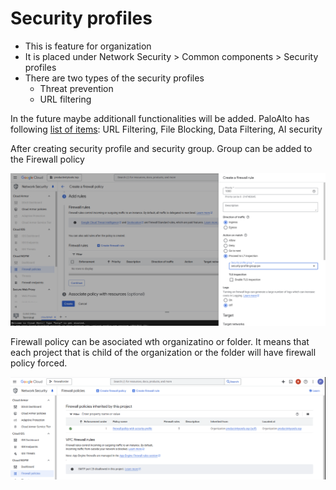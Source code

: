 # Security profiles

* This is feature for organization  
* It is placed under Network Security \> Common components \> Security profiles  
* There are two types  of the security profiles  
  * Threat prevention  
  * URL filtering

In the future maybe additionall functionalities will be added. PaloAlto has following [list of items](https://docs.paloaltonetworks.com/network-security/security-policy/administration/security-profiles): URL Filtering, File Blocking, Data Filtering, AI security

After creating security profile and security group. Group can be added to the Firewall policy


![firwall-policy](./images/firwall-policy.png)

Firewall policy can be asociated wth organizatino or folder. It means that each project that is child of the organization or the folder will have firewall policy forced. 

![inherited-policy](./images/inherited-policy.png)
